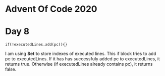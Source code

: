# Advent Of Code 2020

# Day 8
`if(!executedLines.add(pc)){}`

I am using **Set** to store indexes of executed lines. This if block tries to add pc to executedLines. If it has has successfuly added pc to executedLines, it returns true. Otherwise (if executedLines already contains pc), it returns false.


